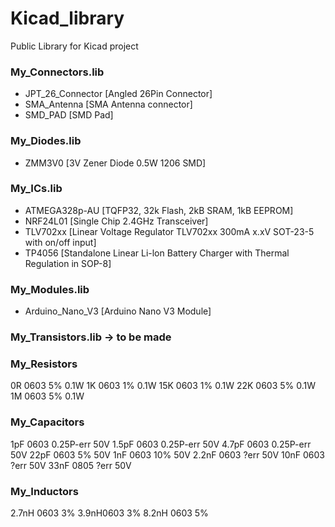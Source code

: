# Kicad_library
Public Library for Kicad project

### My_Connectors.lib
- JPT_26_Connector  [Angled 26Pin Connector]
- SMA_Antenna       [SMA Antenna connector]
- SMD_PAD           [SMD Pad]

### My_Diodes.lib
- ZMM3V0            [3V Zener Diode 0.5W 1206 SMD]

### My_ICs.lib
- ATMEGA328p-AU     [TQFP32, 32k Flash, 2kB SRAM, 1kB EEPROM]
- NRF24L01          [Single Chip 2.4GHz Transceiver]
- TLV702xx          [Linear Voltage Regulator TLV702xx 300mA x.xV SOT-23-5 with on/off input]
- TP4056            [Standalone Linear Li-lon Battery Charger with Thermal Regulation in SOP-8]

### My_Modules.lib
- Arduino_Nano_V3   [Arduino Nano V3 Module]

### My_Transistors.lib -> to be made

### My_Resistors
0R 0603 5% 0.1W
1K 0603 1% 0.1W
15K 0603 1% 0.1W
22K 0603 5% 0.1W
1M 0603 5% 0.1W

### My_Capacitors
1pF 0603 0.25P-err 50V
1.5pF 0603 0.25P-err 50V
4.7pF 0603 0.25P-err  50V
22pF 0603 5% 50V
1nF 0603 10% 50V
2.2nF 0603 ?err 50V
10nF 0603 ?err 50V
33nF 0805 ?err 50V

### My_Inductors
2.7nH 0603 3%
3.9nH0603 3%
8.2nH 0603 5%




